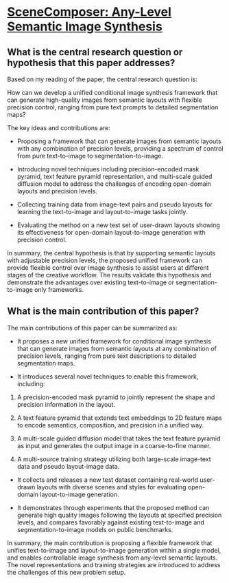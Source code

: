 # [SceneComposer: Any-Level Semantic Image Synthesis](https://arxiv.org/abs/2211.11742)

## What is the central research question or hypothesis that this paper addresses?

 Based on my reading of the paper, the central research question is: 

How can we develop a unified conditional image synthesis framework that can generate high-quality images from semantic layouts with flexible precision control, ranging from pure text prompts to detailed segmentation maps?

The key ideas and contributions are:

- Proposing a framework that can generate images from semantic layouts with any combination of precision levels, providing a spectrum of control from pure text-to-image to segmentation-to-image.

- Introducing novel techniques including precision-encoded mask pyramid, text feature pyramid representation, and multi-scale guided diffusion model to address the challenges of encoding open-domain layouts and precision levels. 

- Collecting training data from image-text pairs and pseudo layouts for learning the text-to-image and layout-to-image tasks jointly.

- Evaluating the method on a new test set of user-drawn layouts showing its effectiveness for open-domain layout-to-image generation with precision control.

In summary, the central hypothesis is that by supporting semantic layouts with adjustable precision levels, the proposed unified framework can provide flexible control over image synthesis to assist users at different stages of the creative workflow. The results validate this hypothesis and demonstrate the advantages over existing text-to-image or segmentation-to-image only frameworks.


## What is the main contribution of this paper?

 The main contributions of this paper can be summarized as:

- It proposes a new unified framework for conditional image synthesis that can generate images from semantic layouts at any combination of precision levels, ranging from pure text descriptions to detailed segmentation maps. 

- It introduces several novel techniques to enable this framework, including:

1) A precision-encoded mask pyramid to jointly represent the shape and precision information in the layout. 

2) A text feature pyramid that extends text embeddings to 2D feature maps to encode semantics, composition, and precision in a unified way.

3) A multi-scale guided diffusion model that takes the text feature pyramid as input and generates the output image in a coarse-to-fine manner.

4) A multi-source training strategy utilizing both large-scale image-text data and pseudo layout-image data.

- It collects and releases a new test dataset containing real-world user-drawn layouts with diverse scenes and styles for evaluating open-domain layout-to-image generation.

- It demonstrates through experiments that the proposed method can generate high quality images following the layouts at specified precision levels, and compares favorably against existing text-to-image and segmentation-to-image models on public benchmarks.

In summary, the main contribution is proposing a flexible framework that unifies text-to-image and layout-to-image generation within a single model, and enables controllable image synthesis from any-level semantic layouts. The novel representations and training strategies are introduced to address the challenges of this new problem setup.
